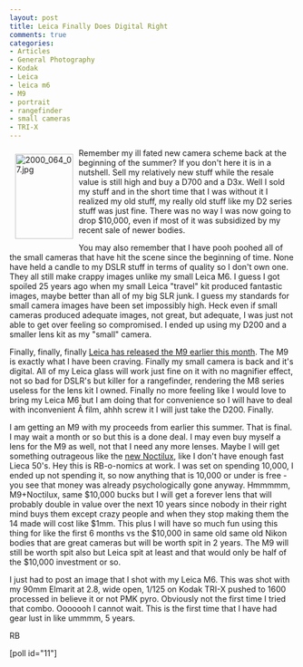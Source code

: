 ```yaml
---
layout: post
title: Leica Finally Does Digital Right
comments: true
categories:
- Articles
- General Photography
- Kodak
- Leica
- leica m6
- M9
- portrait
- rangefinder
- small cameras
- TRI-X
---
```

<a rel="lightbox" href="/wp-content/uploads/2009/09/2000_064_07.jpg"><img title="2000_064_07.jpg" src="/wp-content/uploads/2009/09/.thumbs/.2000_064_07.jpg" border="0" alt="2000_064_07.jpg" hspace="10" vspace="10" width="102" height="150" align="left" /></a>Remember my ill fated new camera scheme back at the beginning of the summer? If you don't here it is in a nutshell. Sell my relatively new stuff while the resale value is still high and buy a D700 and a D3x. Well I sold my stuff and in the short time that I was without it I realized my old stuff, my really old stuff like my D2 series stuff was just fine. There was no way I was now going to drop $10,000, even if most of it was subsidized by my recent sale of newer bodies.

You may also remember that I have pooh poohed all of the small cameras that have hit the scene since the beginning of time. None have held a candle to my DSLR stuff in terms of quality so I don't own one. They all still make crappy images unlike my small Leica M6. I guess I got spoiled 25 years ago when my small Leica "travel" kit produced fantastic images, maybe better than all of my big SLR junk. I guess my standards for small camera images have been set impossibly high. Heck even if small cameras produced adequate images, not great, but adequate, I was just not able to get over feeling so compromised. I ended up using my D200 and a smaller lens kit as my "small" camera.

Finally, finally, finally <a href="http://us.leica-camera.com/photography/m_system/m9/">Leica has released the M9 earlier this month</a>. The M9 is exactly what I have been craving. Finally my small camera is back and it's digital. All of my Leica glass will work just fine on it with no magnifier effect, not so bad for DSLR's but killer for a rangefinder, rendering the M8 series useless for the lens kit I owned. Finally no more feeling like I would love to bring my Leica M6 but I am doing that for convenience so I will have to deal with inconvenient Â film, ahhh screw it I will just take the D200. Finally.

I am getting an M9 with my proceeds from earlier this summer. That is final. I may wait a month or so but this is a done deal. I may even buy myself a lens for the M9 as well, not that I need any more lenses. Maybe I will get something outrageous like the <a href="http://en.leica-camera.com/photography/m_system/lenses/5915.html">new Noctilux</a>, like I don't have enough fast Lieca 50's. Hey this is RB-o-nomics at work. I was set on spending 10,000, I ended up not spending it, so now anything that is 10,000 or under is free - you see that money was already psychologically gone anyway. Hmmmmm, M9+Noctilux, same $10,000 bucks but I will get a forever lens that will probably double in value over the next 10 years since nobody in their right mind buys them except crazy people and when they stop making them the 14 made will cost like $1mm. This plus I will have so much fun using this thing for like the first 6 months vs the $10,000 in same old same old Nikon bodies that are great cameras but will be worth spit in 2 years. The M9 will still be worth spit also but Leica spit at least and that would only be half of the $10,000 investment or so.

I just had to post an image that I shot with my Leica M6. This was shot with my 90mm Elmarit at 2.8, wide open, 1/125 on Kodak TRI-X pushed to 1600 processed in believe it or not PMK pyro. Obviously not the first time I tried that combo. Ooooooh I cannot wait. This is the first time that I have had gear lust in like ummmm, 5 years.

RB

[poll id="11"] 